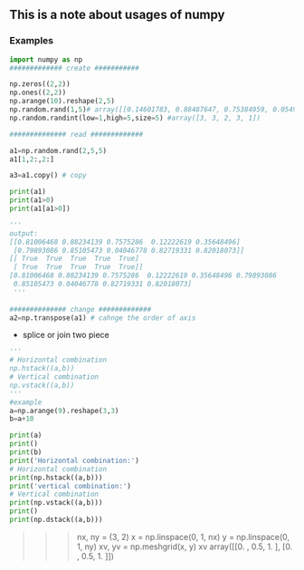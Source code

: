## This is a note about usages of numpy



### Examples
```python
import numpy as np
############# create ###########

np.zeros((2,2))
np.ones((2,2))
np.arange(10).reshape(2,5)
np.random.rand(1,5)# array([[0.14601783, 0.88487647, 0.75384959, 0.0549264 , 0.60707236]])
np.random.randint(low=1,high=5,size=5) #array([3, 3, 2, 3, 1])

############## read #############

a1=np.random.rand(2,5,5)
a1[1,2:,2:]

a3=a1.copy() # copy

print(a1)
print(a1>0)
print(a1[a1>0])

'''
output:
[[0.81006468 0.88234139 0.7575286  0.12222619 0.35648496]
 [0.79893086 0.85105473 0.04046778 0.82719331 0.82018073]]
[[ True  True  True  True  True]
 [ True  True  True  True  True]]
[0.81006468 0.88234139 0.7575286  0.12222619 0.35648496 0.79893086
 0.85105473 0.04046778 0.82719331 0.82018073]
 '''
 
############## change #############
a2=np.transpose(a1) # cahnge the order of axis


```
* splice or join two piece
```python
'''
# Horizontal combination
np.hstack((a,b))
# Vertical combination
np.vstack((a,b))
'''
#example
a=np.arange(9).reshape(3,3)
b=a+10

print(a)
print()
print(b)
print('Horizontal combination:')
# Horizontal combination
print(np.hstack((a,b)))
print('vertical combination:')
# Vertical combination
print(np.vstack((a,b)))
print()
print(np.dstack((a,b)))
```

>>> nx, ny = (3, 2)
>>> x = np.linspace(0, 1, nx)
>>> y = np.linspace(0, 1, ny)
>>> xv, yv = np.meshgrid(x, y)
>>> xv
array([[0. , 0.5, 1. ],
       [0. , 0.5, 1. ]])
